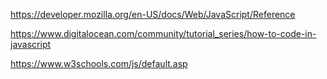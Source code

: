 https://developer.mozilla.org/en-US/docs/Web/JavaScript/Reference

https://www.digitalocean.com/community/tutorial_series/how-to-code-in-javascript

https://www.w3schools.com/js/default.asp 

